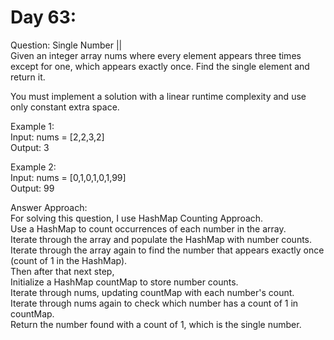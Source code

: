 # Day 63:
Question: Single Number ||<br/>
Given an integer array nums where every element appears three times except for one, which appears exactly once. Find the single element and return it.<br/>

You must implement a solution with a linear runtime complexity and use only constant extra space.<br/>


Example 1:<br/>
Input: nums = [2,2,3,2]<br/>
Output: 3<br/>

Example 2:<br/>
Input: nums = [0,1,0,1,0,1,99]<br/>
Output: 99<br/>

Answer Approach:<br/>
For solving this question, I use HashMap Counting Approach.<br/>
Use a HashMap to count occurrences of each number in the array.<br/>
Iterate through the array and populate the HashMap with number counts.<br/>
Iterate through the array again to find the number that appears exactly once (count of 1 in the HashMap).<br/>
Then after that next step,<br/>
Initialize a HashMap countMap to store number counts.<br/>
Iterate through nums, updating countMap with each number's count.<br/>
Iterate through nums again to check which number has a count of 1 in countMap.<br/>
Return the number found with a count of 1, which is the single number.
<br/>
